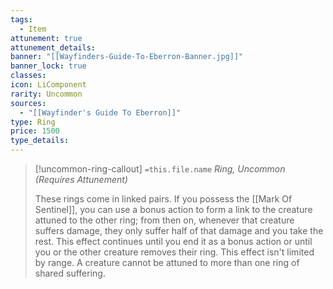 ```yaml
---
tags:
  - Item
attunement: true
attunement_details: 
banner: "[[Wayfinders-Guide-To-Eberron-Banner.jpg]]"
banner_lock: true
classes: 
icon: LiComponent
rarity: Uncommon
sources:
  - "[[Wayfinder's Guide To Eberron]]"
type: Ring
price: 1500
type_details: 
---
```

>[!uncommon-ring-callout] `=this.file.name`
>*Ring, Uncommon (Requires Attunement)*
>
>These rings come in linked pairs. If you possess the [[Mark Of Sentinel]], you can use a bonus action to form a link to the creature attuned to the other ring; from then on, whenever that creature suffers damage, they only suffer half of that damage and you take the rest. This effect continues until you end it as a bonus action or until you or the other creature removes their ring. This effect isn't limited by range. A creature cannot be attuned to more than one ring of shared suffering.
>
>
